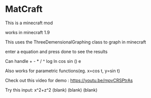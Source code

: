 # MatCraft

This is a minecraft mod

works in minecraft 1.9

This uses the ThreeDemensionalGraphing class to graph in minecraft

enter a equation and press done to see the results

Can handle + - * / ^ log ln cos sin () e

Also works for parametric functions(eg. x=cos t, y=sin t)

Check out this video for demo : https://youtu.be/mpvCRSPtrAs

Try this input:
x^2+z^2
(blank)
(blank)
(blank)
